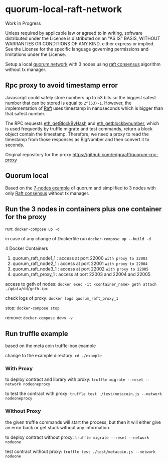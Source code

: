 # quorum-local-raft-network

Work In Progress

Unless required by applicable law or agreed to in writing, software distributed under the License is distributed on an "AS IS" BASIS, WITHOUT WARRANTIES OR CONDITIONS OF ANY KIND, either express or implied. See the License for the specific language governing permissions and limitations under the License.

Setup a local [quorum network](https://www.goquorum.com/) with 3 nodes using [raft consensus](https://raft.github.io/)  algorithm without tx manager.

## Rpc proxy to avoid timestamp error

Javascript could safely store numbers up to 53 bits so the biggest safest number that can be stored is equal to `2^(53)-1`. However, the implementation of [Raft](https://raft.github.io/) uses timestamp in nanoseconds which is bigger than that safest number.

The RPC requests [eth_getBlockByHash](https://github.com/ethereum/wiki/wiki/JSON-RPC#eth_getblockbyhash) and [eth_getblockbynumber](https://github.com/ethereum/wiki/wiki/JSON-RPC#eth_getblockbynumber), which is used frequently by truffle migrate and test commands, return a block object contain the timestamp. Therefore, we need a proxy to read the timestamp from those responses as BigNumber and then convert it to seconds.

Original repository for the proxy https://github.com/edgraaff/quorum-rpc-proxy

## Quorum local
Based on the [7-nodes example](https://github.com/jpmorganchase/quorum-examples) of quorum and simplified to 3 nodes with only [Raft consensus](https://raft.github.io/) without tx manager.

## Run the 3 nodes in containers plus one container for the proxy
run:    `docker-compose up -d`

in case of any change of Dockerfile run `docker-compose up --build -d`

4 Docker Containers
1. quorum_raft_node1_1 : access at port 22000 `with proxy to 22003`
2. quorum_raft_node2_1 : access at port 22001 `with proxy to 22004`
3. quorum_raft_node3_1 : access at port 22002 `with proxy to 22005`
4. quorum_raft_proxy_1 : access at port 22003 and 22004 and 22005

access to geth of nodes: `docker exec -it <container_name> geth attach ./qdata/dd/geth.ipc`

check logs of proxy: `docker logs quorum_raft_proxy_1`

stop:       `docker-compose stop`

remove:     `docker-compose down -v`

## Run truffle example
based on the meta coin truffle-box example

change to the example directory:  `cd ./example`

### With Proxy
to deploy contract and library with proxy: `truffle migrate --reset --network nodeoneproxy`

to test the contract with proxy: `truffle test ./test/metacoin.js --network nodeoneproxy`

### Without Proxy 
the given truffle commands will start the process,
but then it will either give an error back or get stuck without any information.

to deploy contract without proxy: `truffle migrate --reset --network nodeone`

test contract without proxy: `truffle test ./test/metacoin.js --network nodeone`
